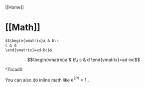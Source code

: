 [[Home]]

# [[Math]]

```md
$$\begin{vmatrix}a & b\\
c & d
\end{vmatrix}=ad-bc$$
```

$$\begin{vmatrix}a & b\\
c & d
\end{vmatrix}=ad-bc$$

^7ccad0

You can also do inline math like $e^{2i\pi} = 1$ .
